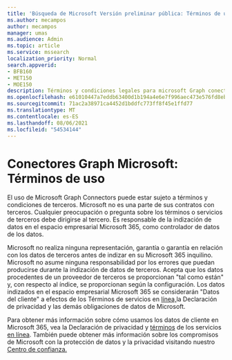 ```yaml
---
title: 'Búsqueda de Microsoft Versión preliminar pública: Términos de uso'
ms.author: mecampos
author: mecampos
manager: umas
ms.audience: Admin
ms.topic: article
ms.service: mssearch
localization_priority: Normal
search.appverid:
- BFB160
- MET150
- MOE150
description: Términos y condiciones legales para microsoft Graph conectores públicos para Búsqueda de Microsoft
ms.openlocfilehash: e61010447a7eddb63400d1b194a4e6e7f996aec473e576fd8ebbdaf8ff44b555
ms.sourcegitcommit: 71ac2a38971ca4452d1bddfc773ff8f45e1ffd77
ms.translationtype: MT
ms.contentlocale: es-ES
ms.lasthandoff: 08/06/2021
ms.locfileid: "54534144"
---
```

<!---Previous ms.author: anfowler --->

# <a name="microsoft-graph-connectors-terms-of-use"></a>Conectores Graph Microsoft: Términos de uso

El uso de Microsoft Graph Connectors puede estar sujeto a términos y condiciones de terceros. Microsoft no es una parte de sus contratos con terceros. Cualquier preocupación o pregunta sobre los términos o servicios de terceros debe dirigirse al tercero. Es responsable de la indización de datos en el espacio empresarial Microsoft 365, como controlador de datos de los datos.

Microsoft no realiza ninguna representación, garantía o garantía en relación con los datos de terceros antes de indizar en su Microsoft 365 inquilino.  Microsoft no asume ninguna responsabilidad por los errores que puedan producirse durante la indización de datos de terceros.  Acepta que los datos procedentes de un proveedor de terceros se proporcionan "tal como están" y, con respecto al índice, se proporcionan según la configuración. Los datos indizados en el espacio empresarial Microsoft 365 se considerarán "Datos del [](https://privacy.microsoft.com/privacystatement)cliente" a efectos de los Términos de servicios en [línea,](http://www.microsoftvolumelicensing.com/Downloader.aspx?documenttype=OST&lang=English)la Declaración de privacidad y las demás obligaciones de datos de Microsoft.

Para obtener más información sobre cómo usamos los datos de cliente en Microsoft 365, vea la Declaración de privacidad y [términos](http://www.microsoftvolumelicensing.com/Downloader.aspx?documenttype=OST&lang=English) de los servicios [en línea](https://privacy.microsoft.com/privacystatement). También puede obtener más información sobre los compromisos de Microsoft con la protección de datos y la privacidad visitando nuestro [Centro de confianza.](https://www.microsoft.com/trust-center)
